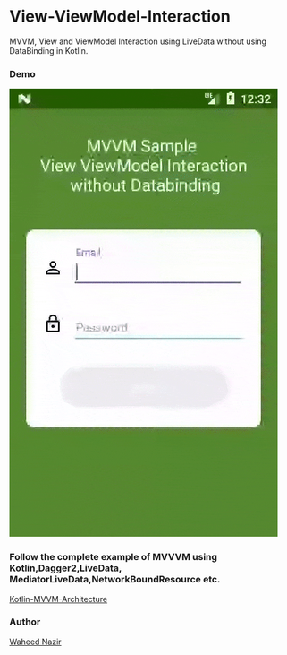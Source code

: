 # View-ViewModel-Interaction
MVVM, View and ViewModel Interaction using LiveData without using DataBinding in Kotlin.


### Demo
<img src="https://github.com/WaheedNazir/View-ViewModel-Interaction/blob/master/images/sample_demo.gif" />


### Follow the complete example of MVVVM using Kotlin,Dagger2,LiveData, MediatorLiveData,NetworkBoundResource etc.
[Kotlin-MVVM-Architecture](https://github.com/WaheedNazir/Kotlin-MVVM-Architecture "MVVM, Kotlin, Dagger2, LiveData, MediatorLiveData, NetworkBoundResources, Room, Retrofit, Developed By Waheed Nazir")


### Author
[Waheed Nazir](https://github.com/WaheedNazir "Waheed Nazir (WaveTechStudio)")
